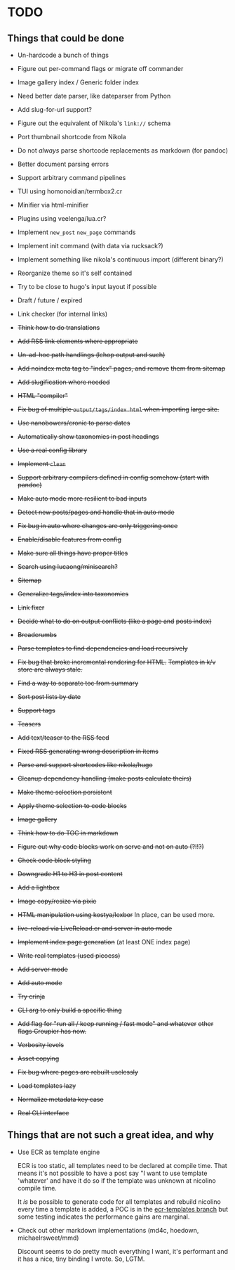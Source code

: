 # TODO

## Things that could be done

* Un-hardcode a bunch of things
* Figure out per-command flags or migrate off commander
* Image gallery index / Generic folder index
* Need better date parser, like dateparser from Python
* Add slug-for-url support?
* Figure out the equivalent of Nikola's `link://` schema
* Port thumbnail shortcode from Nikola
* Do not *always* parse shortcode replacements as markdown (for pandoc)
* Better document parsing errors
* Support arbitrary command pipelines
* TUI using homonoidian/termbox2.cr
* Minifier via html-minifier
* Plugins using veelenga/lua.cr?
* Implement `new_post` `new_page` commands
* Implement init command (with data via rucksack?)
* Implement something like nikola's continuous import (different binary?)
* Reorganize theme so it's self contained
* Try to be close to hugo's input layout if possible
* Draft / future / expired
* Link checker (for internal links)

* ~~Think how to do translations~~
* ~~Add RSS link elements where appropriate~~
* ~~Un-ad-hoc path handlings (lchop output and such)~~
* ~~Add noindex meta tag to "index" pages, and remove~~
  ~~them from sitemap~~
* ~~Add slugification where needed~~
* ~~HTML "compiler"~~
* ~~Fix bug of multiple `output/tags/index.html` when importing~~
  ~~large site.~~
* ~~Use nanobowers/cronic to parse dates~~
* ~~Automatically show taxonomies in post headings~~
* ~~Use a real config library~~
* ~~Implement `clean`~~
* ~~Support arbitrary compilers defined in config somehow (start with pandoc)~~
* ~~Make auto mode more resilient to bad inputs~~
* ~~Detect new posts/pages and handle that in auto mode~~
* ~~Fix bug in auto where changes are only triggering once~~
* ~~Enable/disable features from config~~
* ~~Make sure all things have proper titles~~
* ~~Search using lucaong/minisearch?~~
* ~~Sitemap~~
* ~~Generalize tags/index into taxonomies~~
* ~~Link fixer~~
* ~~Decide what to do on output conflicts (like a page and~~
  ~~posts index)~~
* ~~Breadcrumbs~~
* ~~Parse templates to find dependencies and load recursively~~
* ~~Fix bug that broke incremental rendering for HTML.~~
  ~~Templates in k/v store are always stale.~~
* ~~Find a way to separate toc from summary~~
* ~~Sort post lists by date~~
* ~~Support tags~~
* ~~Teasers~~
* ~~Add text/teaser to the RSS feed~~
* ~~Fixed RSS generating wrong description in items~~
* ~~Parse and support shortcodes like nikola/hugo~~
* ~~Cleanup dependency handling (make posts calculate theirs)~~
* ~~Make theme selection persistent~~
* ~~Apply theme selection to code blocks~~
* ~~Image gallery~~
* ~~Think how to do TOC in markdown~~
* ~~Figure out why code blocks work on serve and not on auto (?!!?)~~
* ~~Check code block styling~~
* ~~Downgrade H1 to H3 in post content~~
* ~~Add a lightbox~~
* ~~Image copy/resize via pixie~~
* ~~HTML manipulation using kostya/lexbor~~ In place, can be used more.
* ~~live-reload via LiveReload.cr and server in auto mode~~
* ~~Implement index page generation~~ (at least ONE index page)
* ~~Write real templates (used picocss)~~
* ~~Add server mode~~
* ~~Add auto mode~~
* ~~Try crinja~~
* ~~CLI arg to only build a specific thing~~
* ~~Add flag for "run all / keep running / fast mode" and whatever~~
  ~~other flags Croupier has now.~~
* ~~Verbosity levels~~
* ~~Asset copying~~
* ~~Fix bug where pages are rebuilt uselessly~~
* ~~Load templates lazy~~
* ~~Normalize metadata key case~~
* ~~Real CLI interface~~

## Things that are not such a great idea, and why

* Use ECR as template engine

  ECR is too static, all templates need to be declared
  at compile time. That means it's not possible to have
  a post say "I want to use template 'whatever' and
  have it do so if the template was unknown at nicolino
  compile time.

  It *is* be possible to generate code for all templates
  and rebuild nicolino every time a template is added,
  a POC is in the [ecr-templates branch](https://github.com/ralsina/nicolino/tree/ecr-templates)
  but some testing indicates the performance gains are
  marginal.

* Check out other markdown implementations (md4c, hoedown, michaelrsweet/mmd)

  Discount seems to do pretty much everything I want, it's performant
  and it has a nice, tiny binding I wrote. So, LGTM.
